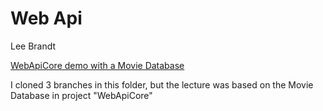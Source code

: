 # Web Api
Lee Brandt

[WebApiCore demo with a Movie Database](https://github.com/leebrandt/WebApiCore)

I cloned 3 branches in this folder, but the lecture was based on the Movie Database in project "WebApiCore"

